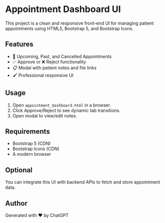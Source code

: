 # Appointment Dashboard UI

This project is a clean and responsive front-end UI for managing patient appointments using HTML5, Bootstrap 5, and Bootstrap Icons.

## Features
- 📅 Upcoming, Past, and Cancelled Appointments
- ✅ Approve or ❌ Reject functionality
- 📋 Modal with patient notes and file links
- 🖌️ Professional responsive UI

## Usage
1. Open `appointment_dashboard.html` in a browser.
2. Click Approve/Reject to see dynamic tab transitions.
3. Open modal to view/edit notes.

## Requirements
- Bootstrap 5 (CDN)
- Bootstrap Icons (CDN)
- A modern browser

## Optional
You can integrate this UI with backend APIs to fetch and store appointment data.

## Author
Generated with ❤️ by ChatGPT
